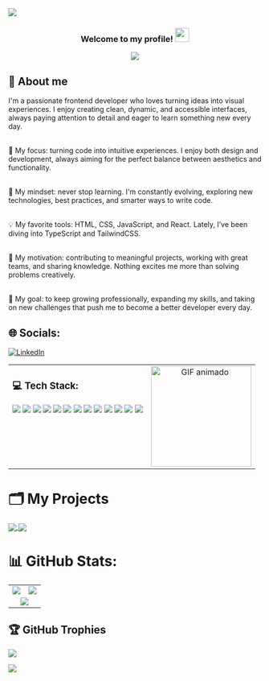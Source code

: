 <img src="https://user-images.githubusercontent.com/73097560/115834477-dbab4500-a447-11eb-908a-139a6edaec5c.gif">
<h3 align="center">
  Welcome to my profile!
<img src="https://media.giphy.com/media/hvRJCLFzcasrR4ia7z/giphy.gif" width="28">
</h3>

<p align="center"> 
  <a href="https://github.com/DenverCoder1/readme-typing-svg"><img src="https://readme-typing-svg.herokuapp.com?lines=My+Name+Is+Julian+Herrera;Frontend+Developer+Junior;Always%20learning%20new%20things&center=true&width=500&height=50"></a>
</p>

## 📖 About me

I'm a passionate frontend developer who loves turning ideas into visual experiences. I enjoy creating clean, dynamic, and accessible interfaces, always paying attention to detail and eager to learn something new every day.<br><br>

🎯 My focus: turning code into intuitive experiences. I enjoy both design and development, always aiming for the perfect balance between aesthetics and functionality.<br><br>

🧠 My mindset: never stop learning. I'm constantly evolving, exploring new technologies, best practices, and smarter ways to write code.<br><br>

💡 My favorite tools: HTML, CSS, JavaScript, and React. Lately, I’ve been diving into TypeScript and TailwindCSS.<br><br>

🚀 My motivation: contributing to meaningful projects, working with great teams, and sharing knowledge. Nothing excites me more than solving problems creatively.<br><br>

🎯 My goal: to keep growing professionally, expanding my skills, and taking on new challenges that push me to become a better developer every day.


## 🌐 Socials:
[![LinkedIn](https://img.shields.io/badge/LinkedIn-%230077B5.svg?logo=linkedin&logoColor=white)](https://linkedin.com/in/julian-santiago-herrera-rubiano) 
<table>
  <tr>
    <td valign="top">
      <h3>💻 Tech Stack:</h3>
      <p>
        <img src="https://img.shields.io/badge/html5-%23E34F26.svg?style=for-the-badge&logo=html5&logoColor=white" />
        <img src="https://img.shields.io/badge/css3-%231572B6.svg?style=for-the-badge&logo=css3&logoColor=white" />
        <img src="https://img.shields.io/badge/javascript-%23323330.svg?style=for-the-badge&logo=javascript&logoColor=%23F7DF1E" />
        <img src="https://img.shields.io/badge/python-3670A0?style=for-the-badge&logo=python&logoColor=ffdd54" />
        <img src="https://img.shields.io/badge/react-%2320232a.svg?style=for-the-badge&logo=react&logoColor=%2361DAFB" />
        <img src="https://img.shields.io/badge/tailwindcss-%2338B2AC.svg?style=for-the-badge&logo=tailwind-css&logoColor=white" />
        <img src="https://img.shields.io/badge/figma-%23F24E1E.svg?style=for-the-badge&logo=figma&logoColor=white" />
        <img src="https://img.shields.io/badge/Canva-%2300C4CC.svg?style=for-the-badge&logo=Canva&logoColor=white" />
        <img src="https://img.shields.io/badge/pandas-%23150458.svg?style=for-the-badge&logo=pandas&logoColor=white" />
        <img src="https://img.shields.io/badge/numpy-%23013243.svg?style=for-the-badge&logo=numpy&logoColor=white" />
        <img src="https://img.shields.io/badge/Matplotlib-%23ffffff.svg?style=for-the-badge&logo=Matplotlib&logoColor=black" />
        <img src="https://img.shields.io/badge/git-%23F05033.svg?style=for-the-badge&logo=git&logoColor=white" />
        <img src="https://img.shields.io/badge/github-%23121011.svg?style=for-the-badge&logo=github&logoColor=white" />
      </p>
    </td>
    <td valign="top" align="center">
      <img src="https://media3.giphy.com/media/78XCFBGOlS6keY1Bil/200w.gif?cid=6c09b9529z2zggtbk93vett8sx1aqsoat2ph58hmntqtypai&ep=v1_gifs_search&rid=200w.gif&ct=g" width="200" alt="GIF animado" />
    </td>
  </tr>
</table>

# 🗂️ My Projects

<a href="https://github.com/JulianSantiagoH/ToDoProject-React">
  <img align="center" src="https://github-readme-stats.vercel.app/api/pin/?username=JulianSantiagoH&repo=ToDoProject-React&theme=onedark&cache_bust=1" />
</a>

<a href="https://github.com/JulianSantiagoH/ChatGPT-UI">
  <img align="center" src="https://github-readme-stats.vercel.app/api/pin/?username=JulianSantiagoH&repo=ChatGPT-UI&theme=onedark&cache_bust=1&cache_seconds=30" />
</a>




# 📊 GitHub Stats:

<div align="center">
  <table>
    <tr>
      <td>
        <img src="https://github-readme-stats.vercel.app/api?username=JulianSantiagoH&theme=tokyonight&hide_border=false&include_all_commits=false&count_private=false" />
      </td>
      <td>
        <img src="https://nirzak-streak-stats.vercel.app/?user=JulianSantiagoH&theme=tokyonight&hide_border=false" />
      </td>
    </tr>
    <tr>
      <td colspan="2" align="center">
        <img src="https://github-readme-stats.vercel.app/api/top-langs/?username=JulianSantiagoH&theme=tokyonight&hide_border=false&include_all_commits=false&count_private=false&layout=compact" />
      </td>
    </tr>
  </table>
</div>



## 🏆 GitHub Trophies
![](https://github-profile-trophy.vercel.app/?username=JulianSantiagoH&theme=tokyonight&no-frame=false&no-bg=false&margin-w=4)



<img src="https://user-images.githubusercontent.com/73097560/115834477-dbab4500-a447-11eb-908a-139a6edaec5c.gif">

<!-- Proudly created with GPRM ( https://gprm.itsvg.in ) -->
